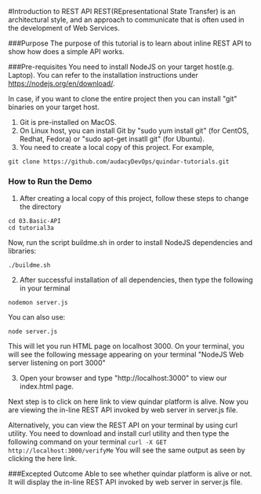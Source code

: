 #Introduction to REST API
REST(REpresentational State Transfer) is an architectural style, and an approach to communicate that is often used in the development of Web Services.

###Purpose
The purpose of this tutorial is to learn about inline REST API to show how does a simple API works.

###Pre-requisites
You need to install NodeJS on your target host(e.g. Laptop). You can refer to the installation instructions under https://nodejs.org/en/download/.

In case, if you want to clone the entire project then you can install "git" binaries on your target host.

1. Git is pre-installed on MacOS.
2. On Linux host, you can install Git by "sudo yum install git" (for CentOS, Redhat, Fedora) or "sudo apt-get insatll git" (for Ubuntu).
3. You need to create a local copy of this project. For example,

```
git clone https://github.com/audacyDevOps/quindar-tutorials.git
 ```

### How to Run the Demo

1. After creating a local copy of this project, follow these steps to change the directory

```
cd 03.Basic-API
cd tutorial3a
```
Now, run the script buildme.sh in order to install NodeJS dependencies and libraries:

```
./buildme.sh
```

2. After successful installation of all dependencies, then type the following in your terminal

```
nodemon server.js

```
You can also use:

```
node server.js
```

This will let you run HTML page on localhost 3000. On your terminal, you will see the following message appearing on your terminal
"NodeJS Web server listening on port 3000"

3. Open your browser and type "http://localhost:3000" to view our index.html page.

Next step is to click on here link to view quindar platform is alive. Now you are viewing the in-line REST API invoked by web server in server.js file.

Alternatively, you can view the REST API on your terminal by using curl utility. You need to download and install curl utility and then type the following command on your terminal ```curl -X GET http://localhost:3000/verifyMe``` You will see the same output as seen by clicking the here link.

###Excepted Outcome
Able to see whether quindar platform is alive or not. It will display the in-line REST API invoked by web server in server.js file.